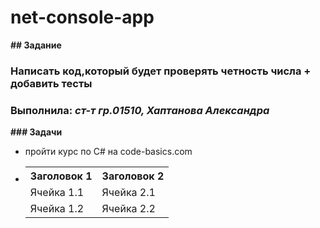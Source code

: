 # net-console-app
**## Задание**
### Написать код,который будет проверять четность числа + добавить тесты

### Выполнила: _ст-т гр.01510, Хаптанова Александра_

**### Задачи**
- пройти курс по C# на code-basics.com

-
  <table>
    <tr>
        <th>Заголовок 1</th>
        <th>Заголовок 2</th>
    </tr>
    <tr>
        <td>Ячейка 1.1</td>
        <td>Ячейка 2.1</td>
    </tr>
    <tr>
        <td>Ячейка 1.2</td>
        <td>Ячейка 2.2</td>
    </tr>
</table>
